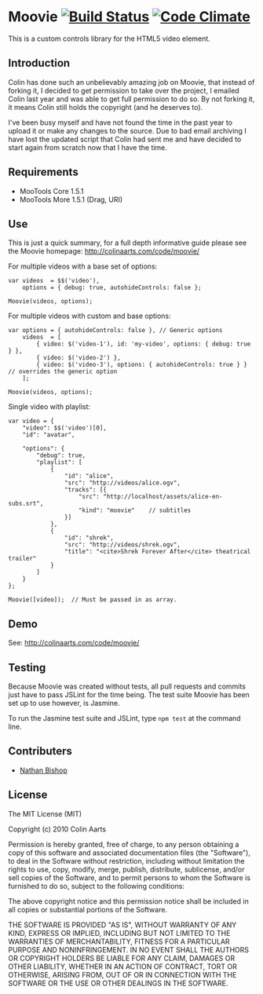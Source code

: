 Moovie [![Build Status](https://travis-ci.org/nbish11/Moovie.svg)](https://travis-ci.org/nbish11/Moovie) [![Code Climate](https://codeclimate.com/github/nbish11/Moovie/badges/gpa.svg)](https://codeclimate.com/github/nbish11/Moovie)
======
This is a custom controls library for the HTML5 video element.

Introduction
------------
Colin has done such an unbelievably amazing job on Moovie, that instead of forking it, I decided to get permission to take over the project, I emailed Colin last year and was able to get full permission to do so. By not forking it, it means Colin still holds the copyright (and he deserves to).

I've been busy myself and have not found the time in the past year to upload it or make any changes to the source. Due to bad email archiving I have lost the updated script that Colin had sent me and have decided to start again from scratch now that I have the time.

Requirements
------------
* MooTools Core 1.5.1
* MooTools More 1.5.1 (Drag, URI)

Use
---
This is just a quick summary, for a full depth informative guide please see the Moovie homepage: http://colinaarts.com/code/moovie/

For multiple videos with a base set of options:

```
var videos  = $$('video'),
    options = { debug: true, autohideControls: false };

Moovie(videos, options);
```

For multiple videos with custom and base options:

```
var options = { autohideControls: false }, // Generic options
    videos  = [
        { video: $('video-1'), id: 'my-video', options: { debug: true } },
        { video: $('video-2') },
        { video: $('video-3'), options: { autohideControls: true } } // overrides the generic option
    ];

Moovie(videos, options);
```

Single video with playlist:

```
var video = {
    "video": $$('video')[0],
    "id": "avatar",

    "options": {
        "debug": true,
        "playlist": [
            {
                "id": "alice",
                "src": "http://videos/alice.ogv",
                "tracks": [{
                    "src": "http://localhost/assets/alice-en-subs.srt",
                    "kind": "moovie"    // subtitles
                }]
            },
            {
                "id": "shrek",
                "src": "http://videos/shrek.ogv",
                "title": "<cite>Shrek Forever After</cite> theatrical trailer"
            }
        ]
    }
};

Moovie([video]);  // Must be passed in as array.
```

Demo
----
See: http://colinaarts.com/code/moovie/

Testing
-------
Because Moovie was created without tests, all pull requests and commits just 
have to pass JSLint for the time being. The test suite Moovie has been set up 
to use however, is Jasmine.

To run the Jasmine test suite and JSLint, type ```npm test``` at the command line.

Contributers
------------
* [Nathan Bishop](https://github.com/nbish11)

License
-------
The MIT License (MIT)

Copyright (c) 2010 Colin Aarts

Permission is hereby granted, free of charge, to any person obtaining a copy
of this software and associated documentation files (the "Software"), to deal
in the Software without restriction, including without limitation the rights
to use, copy, modify, merge, publish, distribute, sublicense, and/or sell
copies of the Software, and to permit persons to whom the Software is
furnished to do so, subject to the following conditions:

The above copyright notice and this permission notice shall be included in all
copies or substantial portions of the Software.

THE SOFTWARE IS PROVIDED "AS IS", WITHOUT WARRANTY OF ANY KIND, EXPRESS OR
IMPLIED, INCLUDING BUT NOT LIMITED TO THE WARRANTIES OF MERCHANTABILITY,
FITNESS FOR A PARTICULAR PURPOSE AND NONINFRINGEMENT. IN NO EVENT SHALL THE
AUTHORS OR COPYRIGHT HOLDERS BE LIABLE FOR ANY CLAIM, DAMAGES OR OTHER
LIABILITY, WHETHER IN AN ACTION OF CONTRACT, TORT OR OTHERWISE, ARISING FROM,
OUT OF OR IN CONNECTION WITH THE SOFTWARE OR THE USE OR OTHER DEALINGS IN THE
SOFTWARE.


